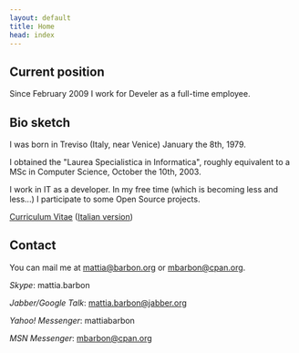 ```yaml
---
layout: default
title: Home
head: index
---
```

## Current position

Since February 2009 I work for Develer as a full-time employee.

## Bio sketch

I was born in Treviso (Italy, near Venice) January the 8th, 1979.

I obtained the "Laurea Specialistica in Informatica",
roughly equivalent to a MSc in Computer Science, October the 10th, 2003.

I work in IT as a developer. In my free time (which is becoming
less and less...) I participate to some Open Source projects.

[Curriculum Vitae](mbarbon_en.pdf) ([Italian version](mbarbon_it.pdf))

## Contact

You can mail me at [mattia@barbon.org](mailto:mattia@barbon.org) or
[mbarbon@cpan.org](mailto:mbarbon@cpan.org).

*Skype*: mattia.barbon

*Jabber/Google Talk*: mattia.barbon@jabber.org

*Yahoo! Messenger*: mattiabarbon

*MSN Messenger*: mbarbon@cpan.org
